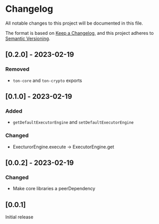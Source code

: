 # Changelog

All notable changes to this project will be documented in this file.

The format is based on [Keep a Changelog](https://keepachangelog.com/en/1.0.0/),
and this project adheres to [Semantic Versioning](https://semver.org/spec/v2.0.0.html).

## [0.2.0] - 2023-02-19

### Removed
- `ton-core` and `ton-crypto` exports

## [0.1.0] - 2023-02-19

### Added
- `getDefaultExecutorEngine` and `setDefaultExecutorEngine`

### Changed
- ExecturorEngine.execute -> ExecutorEngine.get

## [0.0.2] - 2023-02-19

### Changed
- Make core libraries a peerDependency

## [0.0.1]

Initial release
